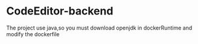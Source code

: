 # CodeEditor-backend

The project use java,so you must download openjdk in dockerRuntime
and modify the dockerfile
